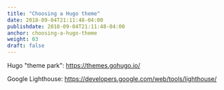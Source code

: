 ```yaml
---
title: "Choosing a Hugo theme"
date: 2018-09-04T21:11:48-04:00
publishdate: 2018-09-04T21:11:48-04:00
anchor: choosing-a-hugo-theme
weight: 03
draft: false
---
```


Hugo "theme park": https://themes.gohugo.io/

Google Lighthouse: https://developers.google.com/web/tools/lighthouse/
